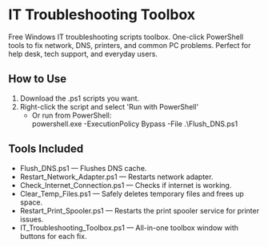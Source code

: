 # IT Troubleshooting Toolbox

Free Windows IT troubleshooting scripts toolbox. One-click PowerShell tools to fix network, DNS, printers, and common PC problems. Perfect for help desk, tech support, and everyday users.

## How to Use

1. Download the .ps1 scripts you want.
2. Right-click the script and select 'Run with PowerShell'
   - Or run from PowerShell:  
     powershell.exe -ExecutionPolicy Bypass -File .\Flush_DNS.ps1

## Tools Included

- Flush_DNS.ps1 — Flushes DNS cache.
- Restart_Network_Adapter.ps1 — Restarts network adapter.
- Check_Internet_Connection.ps1 — Checks if internet is working.
- Clear_Temp_Files.ps1 — Safely deletes temporary files and frees up space.
- Restart_Print_Spooler.ps1 — Restarts the print spooler service for printer issues.
- IT_Troubleshooting_Toolbox.ps1 — All-in-one toolbox window with buttons for each fix.
